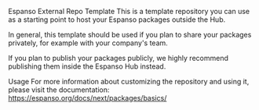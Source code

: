 Espanso External Repo Template
This is a template repository you can use as a starting point to host your Espanso packages outside the Hub.

In general, this template should be used if you plan to share your packages privately, for example with your company's team.

If you plan to publish your packages publicly, we highly recommend publishing them inside the Espanso Hub instead.

Usage
For more information about customizing the repository and using it, please visit the documentation: https://espanso.org/docs/next/packages/basics/